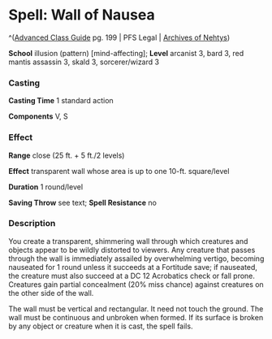 # Spell: Wall of Nausea

^([Advanced Class Guide][ss-wall-of-nausea] pg. 199 | PFS Legal | [Archives of Nehtys][sn-wall-of-nausea])

**School** illusion (pattern) [mind-affecting]; **Level** arcanist 3, bard 3, red mantis assassin 3, skald 3, sorcerer/wizard 3

### Casting

**Casting Time** 1 standard action  

**Components** V, S

### Effect

**Range** close (25 ft. + 5 ft./2 levels)  

**Effect** transparent wall whose area is up to one 10-ft. square/level  

**Duration** 1 round/level  

**Saving Throw** see text; **Spell Resistance** no

### Description

You create a transparent, shimmering wall through which creatures and objects appear to be wildly distorted to viewers. Any creature that passes through the wall is immediately assailed by overwhelming vertigo, becoming nauseated for 1 round unless it succeeds at a Fortitude save; if nauseated, the creature must also succeed at a DC 12 Acrobatics check or fall prone. Creatures gain partial concealment (20% miss chance) against creatures on the other side of the wall.  

The wall must be vertical and rectangular. It need not touch the ground. The wall must be continuous and unbroken when formed. If its surface is broken by any object or creature when it is cast, the spell fails.

[ss-wall-of-nausea]: http://paizo.com/products/btpy978v
[sn-wall-of-nausea]: http://www.archivesofnethys.com/SpellDisplay.aspx?ItemName=Wall%20of%20Nausea